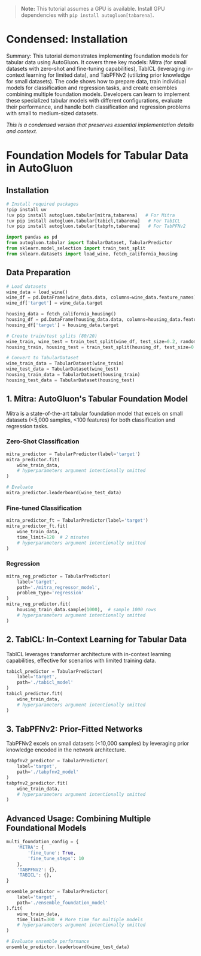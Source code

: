 > **Note:** This tutorial assumes a GPU is available. Install GPU dependencies with `pip install autogluon[tabarena]`.

# Condensed: Installation

Summary: This tutorial demonstrates implementing foundation models for tabular data using AutoGluon. It covers three key models: Mitra (for small datasets with zero-shot and fine-tuning capabilities), TabICL (leveraging in-context learning for limited data), and TabPFNv2 (utilizing prior knowledge for small datasets). The code shows how to prepare data, train individual models for classification and regression tasks, and create ensembles combining multiple foundation models. Developers can learn to implement these specialized tabular models with different configurations, evaluate their performance, and handle both classification and regression problems with small to medium-sized datasets.

*This is a condensed version that preserves essential implementation details and context.*

# Foundation Models for Tabular Data in AutoGluon

## Installation

```python
# Install required packages
!pip install uv
!uv pip install autogluon.tabular[mitra,tabarena]   # For Mitra
!uv pip install autogluon.tabular[tabicl,tabarena]   # For TabICL
!uv pip install autogluon.tabular[tabpfn,tabarena]   # For TabPFNv2

import pandas as pd
from autogluon.tabular import TabularDataset, TabularPredictor
from sklearn.model_selection import train_test_split
from sklearn.datasets import load_wine, fetch_california_housing
```

## Data Preparation

```python
# Load datasets
wine_data = load_wine()
wine_df = pd.DataFrame(wine_data.data, columns=wine_data.feature_names)
wine_df['target'] = wine_data.target

housing_data = fetch_california_housing()
housing_df = pd.DataFrame(housing_data.data, columns=housing_data.feature_names)
housing_df['target'] = housing_data.target

# Create train/test splits (80/20)
wine_train, wine_test = train_test_split(wine_df, test_size=0.2, random_state=42, stratify=wine_df['target'])
housing_train, housing_test = train_test_split(housing_df, test_size=0.2, random_state=42)

# Convert to TabularDataset
wine_train_data = TabularDataset(wine_train)
wine_test_data = TabularDataset(wine_test)
housing_train_data = TabularDataset(housing_train)
housing_test_data = TabularDataset(housing_test)
```

## 1. Mitra: AutoGluon's Tabular Foundation Model

Mitra is a state-of-the-art tabular foundation model that excels on small datasets (<5,000 samples, <100 features) for both classification and regression tasks.

### Zero-Shot Classification

```python
mitra_predictor = TabularPredictor(label='target')
mitra_predictor.fit(
    wine_train_data,
    # hyperparameters argument intentionally omitted
)

# Evaluate
mitra_predictor.leaderboard(wine_test_data)
```

### Fine-tuned Classification

```python
mitra_predictor_ft = TabularPredictor(label='target')
mitra_predictor_ft.fit(
    wine_train_data,
    time_limit=120  # 2 minutes
    # hyperparameters argument intentionally omitted
)
```

### Regression

```python
mitra_reg_predictor = TabularPredictor(
    label='target',
    path='./mitra_regressor_model',
    problem_type='regression'
)
mitra_reg_predictor.fit(
    housing_train_data.sample(1000),  # sample 1000 rows
    # hyperparameters argument intentionally omitted
)
```

## 2. TabICL: In-Context Learning for Tabular Data

TabICL leverages transformer architecture with in-context learning capabilities, effective for scenarios with limited training data.

```python
tabicl_predictor = TabularPredictor(
    label='target',
    path='./tabicl_model'
)
tabicl_predictor.fit(
    wine_train_data,
    # hyperparameters argument intentionally omitted
)
```

## 3. TabPFNv2: Prior-Fitted Networks

TabPFNv2 excels on small datasets (<10,000 samples) by leveraging prior knowledge encoded in the network architecture.

```python
tabpfnv2_predictor = TabularPredictor(
    label='target',
    path='./tabpfnv2_model'
)
tabpfnv2_predictor.fit(
    wine_train_data,
    # hyperparameters argument intentionally omitted
)
```

## Advanced Usage: Combining Multiple Foundational Models

```python
multi_foundation_config = {
    'MITRA': {
        'fine_tune': True,
        'fine_tune_steps': 10
    },
    'TABPFNV2': {},
    'TABICL': {},
}

ensemble_predictor = TabularPredictor(
    label='target',
    path='./ensemble_foundation_model'
).fit(
    wine_train_data,
    time_limit=300  # More time for multiple models
    # hyperparameters argument intentionally omitted
)

# Evaluate ensemble performance
ensemble_predictor.leaderboard(wine_test_data)
```
